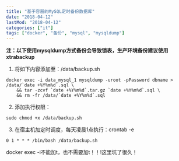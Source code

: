 ```yaml
---
title: "基于容器的MySQL定时备份数据库"
date: "2018-04-12"
lastMod: "2018-04-12"
categories: ["it"]
tags: ["docker", "备份", "mysql", "mysqldump"]
---
```


**注：以下使用mysqldump方式备份会导致锁表，生产环境备份建议使用xtrabackup**

1. 将如下内容添加至：/data/backup.sh

```shell
docker exec -i data_mysql_1 mysqldump -uroot -pPassword dbname > /data/`date +%Y%m%d`.sql \
	&& tar -zcvf `date +%Y%m%d`.tar.gz `date +%Y%m%d`.sql \
	&& rm -fr /data/`date +%Y%m%d`.sql
```

2. 添加执行权限：

```shell
sudo chmod +x /data/backup.sh
```

3. 在宿主机加定时调度，每天凌晨1点执行：crontab -e

```shell
0 1 * * * /bin/bash /data/backup.sh
```

docker exec -i不能加t，也不需要加t！！!这里坑了很久！